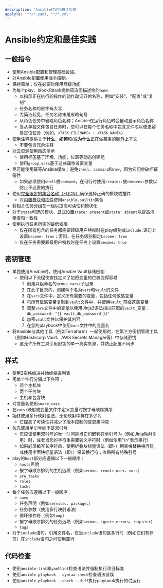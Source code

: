 ```yaml
---
description: 'Ansible约定和最佳实践'
applyTo: '**/*.yaml, **/*.yml'
---
```


# Ansible约定和最佳实践

## 一般指令

- 使用Ansible配置和管理基础设施。
- 对Ansible配置使用版本控制。
- 保持简单；仅在必要时使用高级功能
- 为每个play、block和task提供简洁但描述性的`name`
  - 以指示正在执行的操作的动作动词开始名称，例如"安装"、"配置"或"复制"
  - 任务名称的首字母大写
  - 为简洁起见，任务名称末尾省略句号
  - 从角色任务中省略角色名称；Ansible在运行角色时会自动显示角色名称
  - 当从单独文件包含任务时，您可以在每个任务名称中包含文件名以便更容易定位任务（例如，`<TASK_FILENAME> : <TASK_NAME>`）
- 使用注释提供关于**什么**、**如何**和/或**为什么**正在做某事的额外上下文
  - 不要包含冗余注释
- 对云资源使用动态清单
  - 使用标签基于环境、功能、位置等动态创建组
  - 使用`group_vars`基于这些属性设置变量
- 尽可能使用幂等Ansible模块；避免`shell`、`command`和`raw`，因为它们会破坏幂等性
  - 如果必须使用`shell`或`command`，在可行时使用`creates:`或`removes:`参数以防止不必要的执行
- 使用[完全限定的集合名称（FQCN）](https://docs.ansible.com/ansible/latest/reference_appendices/glossary.html#term-Fully-Qualified-Collection-Name-FQCN)确保选择正确的模块或插件
  - 对[内置模块和插件](https://docs.ansible.com/ansible/latest/collections/ansible/builtin/index.html#plugin-index)使用`ansible.builtin`集合
- 将相关任务分组在一起以提高可读性和模块化
- 对于`state`可选的模块，显式设置`state: present`或`state: absent`以提高清晰度和一致性
- 使用执行任务所需的最低权限
  - 仅在所有包含的任务都需要超级用户特权时在play级别或`include:`语句上设置`become: true`；否则，在任务级别指定`become: true`
  - 仅在任务需要超级用户特权时在任务上设置`become: true`

## 密钥管理

- 单独使用Ansible时，使用Ansible Vault存储密钥
  - 使用以下流程使查找定义了加密变量的位置变得容易
    1. 创建以组命名的`group_vars/`子目录
    2. 在此子目录内，创建两个名为`vars`和`vault`的文件
    3. 在`vars`文件中，定义所有需要的变量，包括任何敏感变量
    4. 将所有敏感变量复制到`vault`文件中，并使用`vault_`前缀这些变量
    5. 调整`vars`文件中的变量以使用Jinja2语法指向匹配的`vault_`变量：`db_password: "{{ vault_db_password }}"`
    6. 加密`vault`文件以保护其内容
    7. 在您的playbook中使用`vars`文件中的变量名
- 将Ansible与其他工具（例如Terraform）一起使用时，在第三方密钥管理工具（例如Hashicorp Vault、AWS Secrets Manager等）中存储密钥
  - 这允许所有工具引用密钥的单一真实来源，并防止配置不同步

## 样式

- 使用2空格缩进并始终缩进列表
- 用单个空行分隔以下各项：
  - 两个主机块
  - 两个任务块
  - 主机和包含块
- 对变量名使用`snake_case`
- 在`vars:`映射或变量文件中定义变量时按字母顺序排序
- 始终使用多行映射语法，无论映射中存在多少对
  - 它提高了可读性并减少了版本控制的变更集冲突
- 优先使用单引号而不是双引号
  - 您应该使用双引号的唯一时间是当它们嵌套在单引号内（例如Jinja映射引用）时，或者当您的字符串需要转义字符时（例如使用"\n"表示换行）
  - 如果必须编写长字符串，使用折叠块标量语法（即`>`）用空格替换换行符，或使用字面块标量语法（即`|`）保留换行符；省略所有特殊引号
- play的`host`部分应遵循以下一般顺序：
  - `hosts`声明
  - 按字母顺序排列的主机选项（例如`become`、`remote_user`、`vars`）
  - `pre_tasks`
  - `roles`
  - `tasks`
- 每个任务应遵循以下一般顺序：
  - `name`
  - 任务声明（例如`service:`、`package:`）
  - 任务参数（使用多行映射语法）
  - 循环操作符（例如`loop`）
  - 按字母顺序排列的任务选项（例如`become`、`ignore_errors`、`register`）
  - `tags`
- 对于`include`语句，引用文件名，仅当`include`语句是多行时（例如它们有标签）在`include`语句之间使用空行

## 代码检查

- 使用`ansible-lint`和`yamllint`检查语法并强制执行项目标准
- 使用`ansible-playbook --syntax-check`检查语法错误
- 使用`ansible-playbook --check --diff`执行playbook执行的试运行

<!--
这些指南基于或复制自以下来源：

- [Ansible文档 - 提示和技巧](https://docs.ansible.com/ansible/latest/tips_tricks/index.html)
- [Whitecloud Ansible样式指南](https://github.com/whitecloud/ansible-styleguide)
-->
